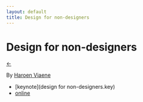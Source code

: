 ```yaml
---
layout: default
title: Design for non-designers
---
```


# Design for non-designers

[←](../..)

By [Haroen Viaene](https://haroen.me)

* [keynote](design for non-designers.key)
* [online](presentation)
